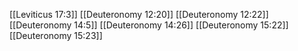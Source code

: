 [[Leviticus 17:3]]
[[Deuteronomy 12:20]]
[[Deuteronomy 12:22]]
[[Deuteronomy 14:5]]
[[Deuteronomy 14:26]]
[[Deuteronomy 15:22]]
[[Deuteronomy 15:23]]
